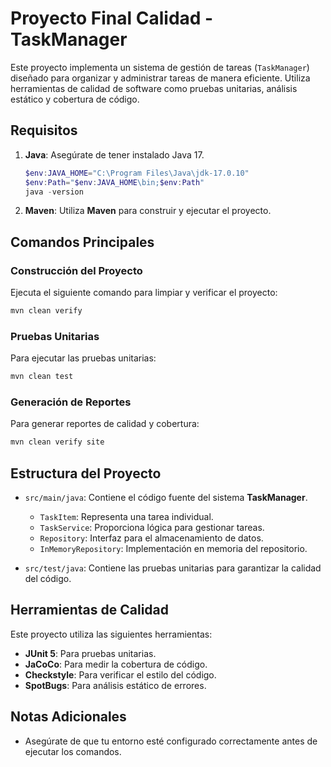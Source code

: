 # Proyecto Final Calidad - TaskManager

Este proyecto implementa un sistema de gestión de tareas (`TaskManager`) diseñado para organizar y administrar tareas de manera eficiente. Utiliza herramientas de calidad de software como pruebas unitarias, análisis estático y cobertura de código.

## Requisitos

1. **Java**: Asegúrate de tener instalado Java 17.

   ```powershell
   $env:JAVA_HOME="C:\Program Files\Java\jdk-17.0.10"
   $env:Path="$env:JAVA_HOME\bin;$env:Path"
   java -version

   ```

2. **Maven**:
   Utiliza **Maven** para construir y ejecutar el proyecto.

## Comandos Principales

### Construcción del Proyecto

Ejecuta el siguiente comando para limpiar y verificar el proyecto:

```bash
mvn clean verify
```

### Pruebas Unitarias

Para ejecutar las pruebas unitarias:

```bash
mvn clean test
```

### Generación de Reportes

Para generar reportes de calidad y cobertura:

```bash
mvn clean verify site
```

## Estructura del Proyecto

- `src/main/java`: Contiene el código fuente del sistema **TaskManager**.

  - `TaskItem`: Representa una tarea individual.
  - `TaskService`: Proporciona lógica para gestionar tareas.
  - `Repository`: Interfaz para el almacenamiento de datos.
  - `InMemoryRepository`: Implementación en memoria del repositorio.

- `src/test/java`: Contiene las pruebas unitarias para garantizar la calidad del código.

## Herramientas de Calidad

Este proyecto utiliza las siguientes herramientas:

- **JUnit 5**: Para pruebas unitarias.
- **JaCoCo**: Para medir la cobertura de código.
- **Checkstyle**: Para verificar el estilo del código.
- **SpotBugs**: Para análisis estático de errores.

## Notas Adicionales

- Asegúrate de que tu entorno esté configurado correctamente antes de ejecutar los comandos.
